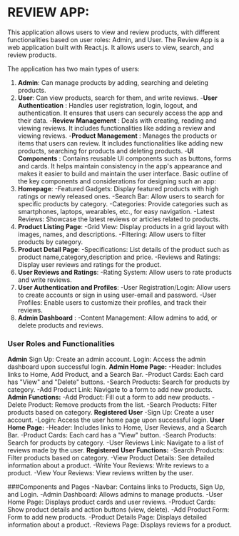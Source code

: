 # REVIEW APP:

This application allows users to view and review products, with different functionalities based on user roles: Admin, and User. The Review App is a web application built with React.js. It allows users to view, search, and review products.

The application has two main types of users:

1. **Admin**: Can manage products by adding, searching and deleting products.
2. **User**: Can view products, search for them, and write reviews.
-**User Authentication** :  Handles user registration, login, logout, and authentication. It ensures that users can securely access the app and their data.
-**Review Management** :  Deals with creating, reading and viewing reviews. It includes functionalities like adding a review and viewing reviews.
-**Product Management** :  Manages the products or items that users can review. It includes functionalities like adding new products, searching for products  and deleting products.
-**UI Components** :  Contains reusable UI components such as buttons, forms and cards. It helps maintain consistency in the app's appearance and makes it easier to build and maintain the user interface.
Basic outline of the key components and considerations for designing such an app:
1. **Homepage**:
-Featured Gadgets: Display featured products with high ratings or newly released ones.
-Search Bar: Allow users to search for specific products by category.
-Categories: Provide categories such as smartphones, laptops, wearables, etc., for easy navigation.
-Latest Reviews: Showcase the latest reviews or articles related to products.
2. **Product Listing Page**:
-Grid View: Display products in a grid layout with images, names, and descriptions.
-Filtering: Allow users to filter products by category.
3. **Product Detail Page**:
-Specifications: List details of the product such as product name,category,description and price. 
-Reviews and Ratings: Display user reviews and ratings for the product.
4. **User Reviews and Ratings**:
-Rating System: Allow users to rate products and write reviews.
5. **User Authentication and Profiles**:
-User Registration/Login: Allow users to create accounts or sign in using user-email and password.
-User Profiles: Enable users to customize their profiles, and track their reviews.
6. **Admin Dashboard** :
-Content Management: Allow admins to add, or delete products and reviews.
### User Roles and Functionalities
**Admin**
Sign Up: Create an admin account.
Login: Access the admin dashboard upon successful login.
**Admin Home Page:**
-Header: Includes links to Home, Add Product, and a Search Bar.
-Product Cards: Each card has "View" and "Delete" buttons.
-Search Products: Search for products by category.
-Add Product Link: Navigate to a form to add new products.
**Admin Functions:**
-Add Product: Fill out a form to add new products.
-Delete Product: Remove products from the list.
-Search Products: Filter products based on category.
**Registered User**
-Sign Up: Create a user account.
-Login: Access the user home page upon successful login.
**User Home Page:**
-Header: Includes links to Home, User Reviews, and a Search Bar.
-Product Cards: Each card has a "View" button.
-Search Products: Search for products by category.
-User Reviews Link: Navigate to a list of reviews made by the user.
**Registered User Functions:**
-Search Products: Filter products based on category.
-View Product Details: See detailed information about a product.
-Write Your Reviews: Write reviews to a product.
-View Your Reviews: View reviews written by the user.


###Components and Pages
-Navbar: Contains links to Products, Sign Up, and Login.
-Admin Dashboard: Allows admins to manage products.
-User Home Page: Displays product cards and user reviews.
-Product Cards: Show product details and action buttons (view, delete).
-Add Product Form: Form to add new products.
-Product Details Page: Displays detailed information about a product.
-Reviews Page: Displays reviews for a product.
